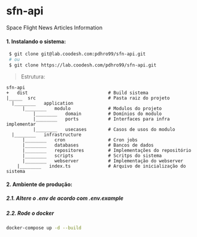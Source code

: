 # sfn-api

Space Flight News Articles Information

#### 1. Instalando o sistema:

```bash
 $ git clone git@lab.coodesh.com:pdhro99/sfn-api.git
 # ou
 $ git clone https://lab.coodesh.com/pdhro99/sfn-api.git
```

> Estrutura:

```
sfn-api
+   dist                              # Build sistema
|_____  src                           # Pasta raiz do projeto
  |________   application             
      |________   modulo              # Modulos do projeto
          |________   domain          # Domínios do modulo
          |________   ports           # Interfaces para infra implementar
          |________   usecases        # Casos de usos do modulo
  |________   infrastructure
      |________   cron                # Cron jobs
      |________   databases           # Bancos de dados
      |________   repositores         # Implementações do repositório
      |________   scripts             # Scritps do sistema
      |________   webserver           # Implementação do webserver
    |________   index.ts              # Arquivo de inicialização do sistema
```
  
#### 2. Ambiente de produção:  

##### 2.1. Altere o .env de acordo com .env.example  

##### 2.2. Rode o docker  

```bash
docker-compose up -d --build
```
